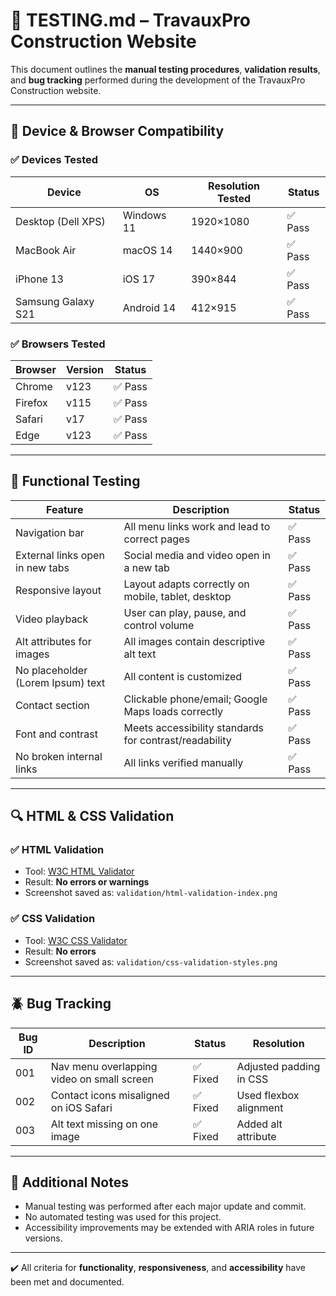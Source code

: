 # 🧪 TESTING.md – TravauxPro Construction Website

This document outlines the **manual testing procedures**, **validation results**, and **bug tracking** performed during the development of the TravauxPro Construction website.

---

## 📱 Device & Browser Compatibility

### ✅ Devices Tested
| Device                | OS         | Resolution Tested    | Status       |
|----------------------|------------|----------------------|--------------|
| Desktop (Dell XPS)   | Windows 11 | 1920×1080            | ✅ Pass      |
| MacBook Air          | macOS 14   | 1440×900             | ✅ Pass      |
| iPhone 13            | iOS 17     | 390×844              | ✅ Pass      |
| Samsung Galaxy S21   | Android 14 | 412×915              | ✅ Pass      |

### ✅ Browsers Tested
| Browser       | Version     | Status |
|---------------|-------------|--------|
| Chrome        | v123        | ✅ Pass |
| Firefox       | v115        | ✅ Pass |
| Safari        | v17         | ✅ Pass |
| Edge          | v123        | ✅ Pass |

---

## 🧩 Functional Testing

| Feature                              | Description                                                   | Status  |
|--------------------------------------|---------------------------------------------------------------|---------|
| Navigation bar                       | All menu links work and lead to correct pages                 | ✅ Pass |
| External links open in new tabs      | Social media and video open in a new tab                      | ✅ Pass |
| Responsive layout                    | Layout adapts correctly on mobile, tablet, desktop            | ✅ Pass |
| Video playback                       | User can play, pause, and control volume                      | ✅ Pass |
| Alt attributes for images            | All images contain descriptive alt text                       | ✅ Pass |
| No placeholder (Lorem Ipsum) text    | All content is customized                                     | ✅ Pass |
| Contact section                      | Clickable phone/email; Google Maps loads correctly            | ✅ Pass |
| Font and contrast                    | Meets accessibility standards for contrast/readability        | ✅ Pass |
| No broken internal links             | All links verified manually                                   | ✅ Pass |

---

## 🔍 HTML & CSS Validation

### ✅ HTML Validation
- Tool: [W3C HTML Validator](https://validator.w3.org/)
- Result: **No errors or warnings**
- Screenshot saved as: `validation/html-validation-index.png`

### ✅ CSS Validation
- Tool: [W3C CSS Validator](https://jigsaw.w3.org/css-validator/)
- Result: **No errors**
- Screenshot saved as: `validation/css-validation-styles.png`

---

## 🪲 Bug Tracking

| Bug ID | Description                                  | Status   | Resolution |
|--------|----------------------------------------------|----------|-------------|
| 001    | Nav menu overlapping video on small screen   | ✅ Fixed | Adjusted padding in CSS |
| 002    | Contact icons misaligned on iOS Safari       | ✅ Fixed | Used flexbox alignment |
| 003    | Alt text missing on one image                | ✅ Fixed | Added alt attribute |

---

## 📌 Additional Notes

- Manual testing was performed after each major update and commit.
- No automated testing was used for this project.
- Accessibility improvements may be extended with ARIA roles in future versions.

---

✔️ All criteria for **functionality**, **responsiveness**, and **accessibility** have been met and documented.

